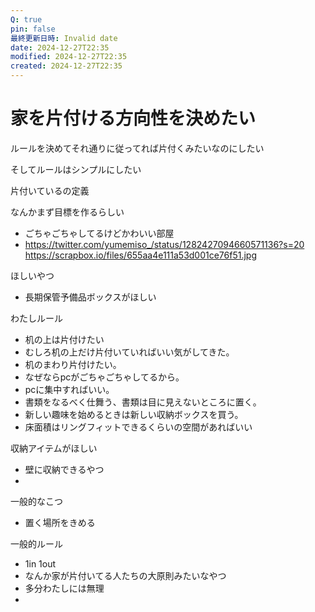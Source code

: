 ```yaml
---
Q: true
pin: false
最終更新日時: Invalid date
date: 2024-12-27T22:35
modified: 2024-12-27T22:35
created: 2024-12-27T22:35
---
```

# 家を片付ける方向性を決めたい

ルールを決めてそれ通りに従ってれば片付くみたいなのにしたい

そしてルールはシンプルにしたい

片付いているの定義

なんかまず目標を作るらしい

- ごちゃごちゃしてるけどかわいい部屋  
- https://twitter.com/yumemiso_/status/1282427094660571136?s=20  
https://scrapbox.io/files/655aa4e111a53d001ce76f51.jpg  

ほしいやつ

- 長期保管予備品ボックスがほしい

わたしルール

- 机の上は片付けたい  
- むしろ机の上だけ片付いていればいい気がしてきた。  
- 机のまわり片付けたい。  
- なぜならpcがごちゃごちゃしてるから。  
- pcに集中すればいい。  
- 書類をなるべく仕舞う、書類は目に見えないところに置く。  
- 新しい趣味を始めるときは新しい収納ボックスを買う。  
- 床面積はリングフィットできるくらいの空間があればいい  

収納アイテムがほしい

- 壁に収納できるやつ  
-  

一般的なこつ

- 置く場所をきめる

一般的ルール

- 1in 1out  
- なんか家が片付いてる人たちの大原則みたいなやつ  
- 多分わたしには無理  
-